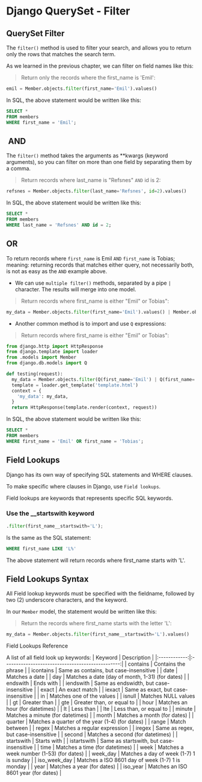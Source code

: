 # Django QuerySet - Filter

## QuerySet Filter

The `filter()` method is used to filter your search,
and allows you to return only the rows that matches
the search term.

As we learned in the previous chapter, we can filter
on field names like this:

> Return only the records where the first_name is 'Emil':

```py
emil = Member.objects.filter(first_name='Emil').values()
```

In SQL, the above statement would be written like this:

```sql
SELECT * 
FROM members 
WHERE first_name = 'Emil';
```

##  AND

The `filter()` method takes the arguments as **kwargs (keyword arguments),
so you can filter on more than one field by separating
them by a comma.

> Return records where last_name is "Refsnes" `AND` id is 2:

```py
refsnes = Member.objects.filter(last_name='Refsnes', id=2).values()
```

In SQL, the above statement would be written like this:

```sql
SELECT * 
FROM members 
WHERE last_name = 'Refsnes' AND id = 2;
```

## OR

To return records where `first_name` is Emil `AND` `first_name`
is Tobias; meaning: returning records that matches either query,
not necessarily both, is not as easy as the `AND` example above.

- We can use `multiple filter()` methods, separated by a pipe `|`
  character. The results will merge into one model.

> Return records where first_name is either "Emil" or Tobias":

```py
my_data = Member.objects.filter(first_name='Emil').values() | Member.objects.filter(first_name='Tobias').values()
```

- Another common method is to import and use `Q` expressions:

> Return records where first_name is either "Emil" or Tobias":

```py
from django.http import HttpResponse
from django.template import loader
from .models import Member
from django.db.models import Q

def testing(request):
  my_data = Member.objects.filter(Q(first_name='Emil') | Q(first_name='Tobias')).values()
  template = loader.get_template('template.html')
  context = {
    'my_data': my_data,
  }
  return HttpResponse(template.render(context, request))
```

In SQL, the above statement would be written like this:

```sql
SELECT * 
FROM members 
WHERE first_name = 'Emil' OR first_name = 'Tobias';
```

## Field Lookups

Django has its own way of specifying SQL statements and WHERE clauses.

To make specific where clauses in Django, use `Field lookups`.

Field lookups are keywords that represents specific SQL keywords.

### Use the __startswith keyword

```py
.filter(first_name__startswith='L');
```

Is the same as the SQL statement:

```sql
WHERE first_name LIKE 'L%'
```

The above statement will return records where first_name starts with 'L'.

## Field Lookups Syntax

All Field lookup keywords must be specified with the fieldname, followed
by two (2) underscore characters, and the keyword.

In our `Member` model, the statement would be written like this:

> Return the records where first_name starts with the letter 'L':

```py
my_data = Member.objects.filter(first_name__startswith='L').values()
```

Field Lookups Reference

A list of all field look up keywords:
|    Keyword   |                    Description                   |
|:------------:|:------------------------------------------------:|
| contains     | Contains the phrase                              |
| icontains    | Same as contains, but case-insensitive           |
| date         | Matches a date                                   |
| day          | Matches a date (day of month, 1-31) (for dates)  |
| endswith     | Ends with                                        |
| iendswith    | Same as endswidth, but case-insensitive          |
| exact        | An exact match                                   |
| iexact       | Same as exact, but case-insensitive              |
| in           | Matches one of the values                        |
| isnull       | Matches NULL values                              |
| gt           | Greater than                                     |
| gte          | Greater than, or equal to                        |
| hour         | Matches an hour (for datetimes)                  |
| lt           | Less than                                        |
| lte          | Less than, or equal to                           |
| minute       | Matches a minute (for datetimes)                 |
| month        | Matches a month (for dates)                      |
| quarter      | Matches a quarter of the year (1-4) (for dates)  |
| range        | Match between                                    |
| regex        | Matches a regular expression                     |
| iregex       | Same as regex, but case-insensitive              |
| second       | Matches a second (for datetimes)                 |
| startswith   | Starts with                                      |
| istartswith  | Same as startswith, but case-insensitive         |
| time         | Matches a time (for datetimes)                   |
| week         | Matches a week number (1-53) (for dates)         |
| week_day     | Matches a day of week (1-7) 1 is sunday          |
| iso_week_day | Matches a ISO 8601 day of week (1-7) 1 is monday |
| year         | Matches a year (for dates)                       |
| iso_year     | Matches an ISO 8601 year (for dates)             |
